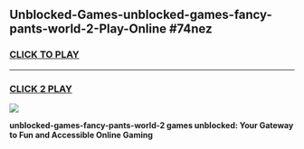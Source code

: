 
## Unblocked-Games-unblocked-games-fancy-pants-world-2-Play-Online #74nez
<h3>
<a href="https://news.freeplayer.one?title=unblocked-games-fancy-pants-world-2&ref=3">CLICK TO PLAY</a></h3>
<hr>

<h3>
<a href="https://news.freeplayer.one?title=unblocked-games-fancy-pants-world-2&ref=3">CLICK 2 PLAY</a>
  
</h3>

<a href="https://news.freeplayer.one?title=unblocked-games-fancy-pants-world-2&ref=3"><img src="https://clearcache.store/games.png"></a>


**unblocked-games-fancy-pants-world-2 games unblocked: Your Gateway to Fun and Accessible Online Gaming**
